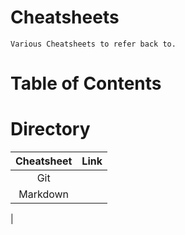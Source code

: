 # Cheatsheets

    Various Cheatsheets to refer back to.

# Table of Contents

# Directory

| Cheatsheet | Link |
|:----------:|----------|
| Git        |          |
| Markdown   |          |
|